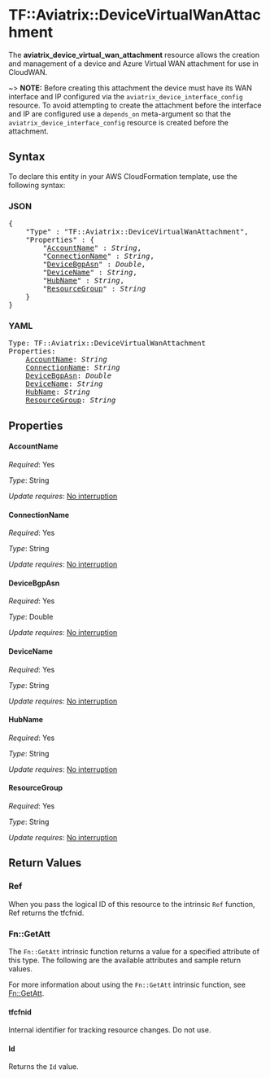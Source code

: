 # TF::Aviatrix::DeviceVirtualWanAttachment

The **aviatrix_device_virtual_wan_attachment** resource allows the creation and management of a device and Azure Virtual WAN attachment for use in CloudWAN.

~> **NOTE:** Before creating this attachment the device must have its WAN interface and IP configured via the `aviatrix_device_interface_config` resource. To avoid attempting to create the attachment before the interface and IP are configured use a `depends_on` meta-argument so that the `aviatrix_device_interface_config` resource is created before the attachment.

## Syntax

To declare this entity in your AWS CloudFormation template, use the following syntax:

### JSON

<pre>
{
    "Type" : "TF::Aviatrix::DeviceVirtualWanAttachment",
    "Properties" : {
        "<a href="#accountname" title="AccountName">AccountName</a>" : <i>String</i>,
        "<a href="#connectionname" title="ConnectionName">ConnectionName</a>" : <i>String</i>,
        "<a href="#devicebgpasn" title="DeviceBgpAsn">DeviceBgpAsn</a>" : <i>Double</i>,
        "<a href="#devicename" title="DeviceName">DeviceName</a>" : <i>String</i>,
        "<a href="#hubname" title="HubName">HubName</a>" : <i>String</i>,
        "<a href="#resourcegroup" title="ResourceGroup">ResourceGroup</a>" : <i>String</i>
    }
}
</pre>

### YAML

<pre>
Type: TF::Aviatrix::DeviceVirtualWanAttachment
Properties:
    <a href="#accountname" title="AccountName">AccountName</a>: <i>String</i>
    <a href="#connectionname" title="ConnectionName">ConnectionName</a>: <i>String</i>
    <a href="#devicebgpasn" title="DeviceBgpAsn">DeviceBgpAsn</a>: <i>Double</i>
    <a href="#devicename" title="DeviceName">DeviceName</a>: <i>String</i>
    <a href="#hubname" title="HubName">HubName</a>: <i>String</i>
    <a href="#resourcegroup" title="ResourceGroup">ResourceGroup</a>: <i>String</i>
</pre>

## Properties

#### AccountName

_Required_: Yes

_Type_: String

_Update requires_: [No interruption](https://docs.aws.amazon.com/AWSCloudFormation/latest/UserGuide/using-cfn-updating-stacks-update-behaviors.html#update-no-interrupt)

#### ConnectionName

_Required_: Yes

_Type_: String

_Update requires_: [No interruption](https://docs.aws.amazon.com/AWSCloudFormation/latest/UserGuide/using-cfn-updating-stacks-update-behaviors.html#update-no-interrupt)

#### DeviceBgpAsn

_Required_: Yes

_Type_: Double

_Update requires_: [No interruption](https://docs.aws.amazon.com/AWSCloudFormation/latest/UserGuide/using-cfn-updating-stacks-update-behaviors.html#update-no-interrupt)

#### DeviceName

_Required_: Yes

_Type_: String

_Update requires_: [No interruption](https://docs.aws.amazon.com/AWSCloudFormation/latest/UserGuide/using-cfn-updating-stacks-update-behaviors.html#update-no-interrupt)

#### HubName

_Required_: Yes

_Type_: String

_Update requires_: [No interruption](https://docs.aws.amazon.com/AWSCloudFormation/latest/UserGuide/using-cfn-updating-stacks-update-behaviors.html#update-no-interrupt)

#### ResourceGroup

_Required_: Yes

_Type_: String

_Update requires_: [No interruption](https://docs.aws.amazon.com/AWSCloudFormation/latest/UserGuide/using-cfn-updating-stacks-update-behaviors.html#update-no-interrupt)

## Return Values

### Ref

When you pass the logical ID of this resource to the intrinsic `Ref` function, Ref returns the tfcfnid.

### Fn::GetAtt

The `Fn::GetAtt` intrinsic function returns a value for a specified attribute of this type. The following are the available attributes and sample return values.

For more information about using the `Fn::GetAtt` intrinsic function, see [Fn::GetAtt](https://docs.aws.amazon.com/AWSCloudFormation/latest/UserGuide/intrinsic-function-reference-getatt.html).

#### tfcfnid

Internal identifier for tracking resource changes. Do not use.

#### Id

Returns the <code>Id</code> value.

